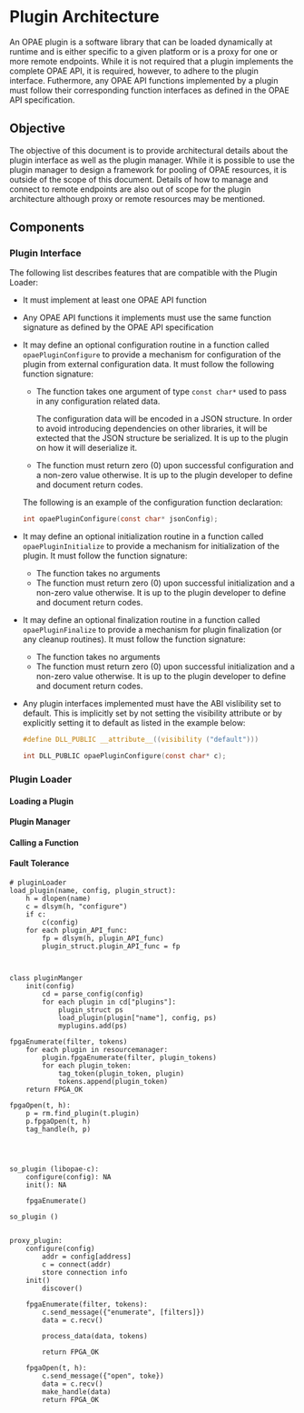 # Plugin Architecture #
An OPAE plugin is a software library that can be loaded dynamically at runtime and is either specific to a given platform or is a proxy for one or more remote endpoints.
While it is not required that a plugin implements the complete OPAE API, it is required, however, to adhere to the plugin interface. Futhermore, any OPAE API functions implemented by a plugin must follow their corresponding function interfaces as defined in the OPAE API specification.

## Objective ##
The objective of this document is to provide architectural details about the plugin interface as well as the plugin manager. While it is possible to use the plugin manager to design a framework for pooling of OPAE resources, it is outside of the scope of this document. Details of how to manage and connect to remote endpoints are also out of scope for the plugin architecture although proxy or remote resources may be mentioned.

## Components ##

### Plugin Interface ###
The following list describes features that are compatible with the Plugin Loader:
* It must implement at least one OPAE API function
* Any OPAE API functions it implements must use the same function signature as defined by the OPAE API specification
* It may define an optional configuration routine in a function called `opaePluginConfigure` to provide a mechanism for configuration of the plugin from external configuration data. It must follow the following function signature:
  * The function takes one argument of type `const char*` used to pass in any configuration related data.
  
    The configuration data will be encoded in a JSON structure. In order to avoid introducing dependencies on other libraries, it will be extected that the JSON structure be serialized. It is up to the plugin on how it will deserialize it.
  * The function must return zero (0) upon successful configuration and a non-zero value otherwise. It is up to the plugin developer to define and document return codes.

  The following is an example of the configuration function declaration:
  ```C
  int opaePluginConfigure(const char* jsonConfig);
  ```

* It may define an optional initialization routine in a function called `opaePluginInitialize` to provide a mechanism for initialization of the plugin. It must follow the function signature:
  * The function takes no arguments
  * The function must return zero (0) upon successful initialization and a non-zero value otherwise. It is up to the plugin developer to define and document return codes.

* It may define an optional finalization routine in a function called `opaePluginFinalize` to provide a mechanism for plugin finalization (or any cleanup routines). It must follow the function signature:
  * The function takes no arguments
  * The function must return zero (0) upon successful initialization and a non-zero value otherwise. It is up to the plugin developer to define and document return codes.

* Any plugin interfaces implemented must have the ABI vislibility set to default. This is implicitly set by not setting the visibility attribute or by explicitly setting it to default as listed in the example below:
  ```C
  #define DLL_PUBLIC __attribute__((visibility ("default")))

  int DLL_PUBLIC opaePluginConfigure(const char* c);
  ```
### Plugin Loader ###

#### Loading a Plugin ####


#### Plugin Manager ####


#### Calling a Function ####

#### Fault Tolerance ####


```
# pluginLoader
load_plugin(name, config, plugin_struct):
    h = dlopen(name)
    c = dlsym(h, "configure")
    if c:
        c(config)
    for each plugin_API_func:
        fp = dlsym(h, plugin_API_func)
        plugin_struct.plugin_API_func = fp



class pluginManger
    init(config)
        cd = parse_config(config)
        for each plugin in cd["plugins"]:
            plugin_struct ps
            load_plugin(plugin["name"], config, ps)
            myplugins.add(ps)

fpgaEnumerate(filter, tokens)
    for each plugin in resourcemanager:
        plugin.fpgaEnumerate(filter, plugin_tokens)
        for each plugin_token:
            tag_token(plugin_token, plugin)
            tokens.append(plugin_token)
    return FPGA_OK

fpgaOpen(t, h):
    p = rm.find_plugin(t.plugin)
    p.fpgaOpen(t, h)
    tag_handle(h, p)




```

```
so_plugin (libopae-c):
    configure(config): NA
    init(): NA

    fpgaEnumerate()

so_plugin ()


proxy_plugin:
    configure(config)
        addr = config[address]
        c = connect(addr)
        store connection info
    init()
        discover()

    fpgaEnumerate(filter, tokens):
        c.send_message({"enumerate", [filters]})
        data = c.recv()

        process_data(data, tokens)

        return FPGA_OK

    fpgaOpen(t, h):
        c.send_message({"open", toke})
        data = c.recv()
        make_handle(data)
        return FPGA_OK
```
